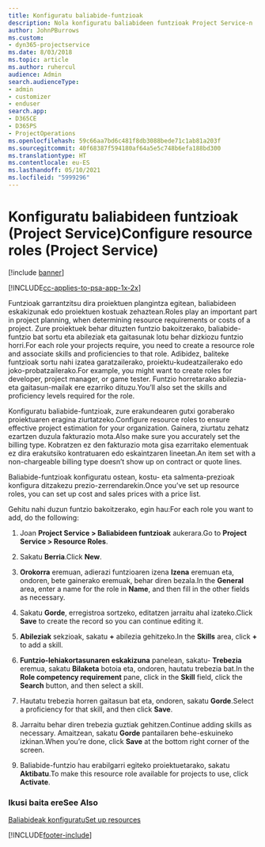 ```yaml
---
title: Konfiguratu baliabide-funtzioak
description: Nola konfiguratu baliabideen funtzioak Project Service-n
author: JohnPBurrows
ms.custom:
- dyn365-projectservice
ms.date: 8/03/2018
ms.topic: article
ms.author: ruhercul
audience: Admin
search.audienceType:
- admin
- customizer
- enduser
search.app:
- D365CE
- D365PS
- ProjectOperations
ms.openlocfilehash: 59c66aa7bd6c481f8db3088bede71c1ab81a203f
ms.sourcegitcommit: 40f68387f594180af64a5e5c748b6efa188bd300
ms.translationtype: HT
ms.contentlocale: eu-ES
ms.lasthandoff: 05/10/2021
ms.locfileid: "5999296"
---
```

# <a name="configure-resource-roles-project-service"></a><span data-ttu-id="eb961-103">Konfiguratu baliabideen funtzioak (Project Service)</span><span class="sxs-lookup"><span data-stu-id="eb961-103">Configure resource roles (Project Service)</span></span>

[!include [banner](../includes/psa-now-project-operations.md)]

[!INCLUDE[cc-applies-to-psa-app-1x-2x](../includes/cc-applies-to-psa-app-1x-2x.md)]

<span data-ttu-id="eb961-104">Funtzioak garrantzitsu dira proiektuen plangintza egitean, baliabideen eskakizunak edo proiektuen kostuak zehaztean.</span><span class="sxs-lookup"><span data-stu-id="eb961-104">Roles play an important part in project planning, when determining resource requirements or costs of a project.</span></span> <span data-ttu-id="eb961-105">Zure proiektuek behar dituzten funtzio bakoitzerako, baliabide-funtzio bat sortu eta abileziak eta gaitasunak lotu behar dizkiozu funtzio horri.</span><span class="sxs-lookup"><span data-stu-id="eb961-105">For each role your projects require, you need to create a resource role and associate skills and proficiencies to that role.</span></span> <span data-ttu-id="eb961-106">Adibidez, baliteke funtzioak sortu nahi izatea garatzailerako, proiektu-kudeatzailerako edo joko-probatzailerako.</span><span class="sxs-lookup"><span data-stu-id="eb961-106">For example, you might want to create roles for developer, project manager, or game tester.</span></span> <span data-ttu-id="eb961-107">Funtzio horretarako abilezia- eta gaitasun-mailak ere ezarriko dituzu.</span><span class="sxs-lookup"><span data-stu-id="eb961-107">You’ll also set the skills and proficiency levels required for the role.</span></span>  
  
 <span data-ttu-id="eb961-108">Konfiguratu baliabide-funtzioak, zure erakundearen gutxi goraberako proiektuaren eragina ziurtatzeko.</span><span class="sxs-lookup"><span data-stu-id="eb961-108">Configure resource roles to ensure effective project estimation for your organization.</span></span>  <span data-ttu-id="eb961-109">Gainera, ziurtatu zehatz ezartzen duzula fakturazio mota.</span><span class="sxs-lookup"><span data-stu-id="eb961-109">Also make sure you accurately set the billing type.</span></span> <span data-ttu-id="eb961-110">Kobratzen ez den fakturazio mota gisa ezarritako elementuak ez dira erakutsiko kontratuaren edo eskaintzaren lineetan.</span><span class="sxs-lookup"><span data-stu-id="eb961-110">An item set with a non-chargeable billing type doesn’t show up on contract or quote lines.</span></span>  
  
 <span data-ttu-id="eb961-111">Baliabide-funtzioak konfiguratu ostean, kostu- eta salmenta-prezioak konfigura ditzakezu prezio-zerrendarekin.</span><span class="sxs-lookup"><span data-stu-id="eb961-111">Once you’ve set up resource roles, you can set up cost and sales prices with a price list.</span></span>  
  
 <span data-ttu-id="eb961-112">Gehitu nahi duzun funtzio bakoitzerako, egin hau:</span><span class="sxs-lookup"><span data-stu-id="eb961-112">For each role you want to add, do the following:</span></span>  
  
1.  <span data-ttu-id="eb961-113">Joan **Project Service > Baliabideen funtzioak** aukerara.</span><span class="sxs-lookup"><span data-stu-id="eb961-113">Go to **Project Service > Resource Roles**.</span></span>  
  
2.  <span data-ttu-id="eb961-114">Sakatu **Berria**.</span><span class="sxs-lookup"><span data-stu-id="eb961-114">Click **New**.</span></span>  
  
3.  <span data-ttu-id="eb961-115">**Orokorra** eremuan, adierazi funtzioaren izena **Izena** eremuan eta, ondoren, bete gainerako eremuak, behar diren bezala.</span><span class="sxs-lookup"><span data-stu-id="eb961-115">In the **General** area, enter a name for the role in **Name**, and then fill in the other fields as necessary.</span></span>  
  
4.  <span data-ttu-id="eb961-116">Sakatu **Gorde**, erregistroa sortzeko, editatzen jarraitu ahal izateko.</span><span class="sxs-lookup"><span data-stu-id="eb961-116">Click **Save** to create the record so you can continue editing it.</span></span>  
  
5.  <span data-ttu-id="eb961-117">**Abileziak** sekzioak, sakatu **+** abilezia gehitzeko.</span><span class="sxs-lookup"><span data-stu-id="eb961-117">In the **Skills** area, click **+** to add a skill.</span></span>  
  
6.  <span data-ttu-id="eb961-118">**Funtzio-lehiakortasunaren eskakizuna** panelean, sakatu- **Trebezia** eremua, sakatu  **Bilaketa** botoia eta, ondoren, hautatu trebezia bat.</span><span class="sxs-lookup"><span data-stu-id="eb961-118">In the **Role competency requirement** pane, click in the **Skill** field, click the **Search** button, and then select a skill.</span></span>  
  
7.  <span data-ttu-id="eb961-119">Hautatu trebezia horren gaitasun bat eta, ondoren, sakatu **Gorde**.</span><span class="sxs-lookup"><span data-stu-id="eb961-119">Select a proficiency for that skill, and then click **Save**.</span></span>  
  
8.  <span data-ttu-id="eb961-120">Jarraitu behar diren trebezia guztiak gehitzen.</span><span class="sxs-lookup"><span data-stu-id="eb961-120">Continue adding skills as necessary.</span></span> <span data-ttu-id="eb961-121">Amaitzean, sakatu **Gorde** pantailaren behe-eskuineko izkinan.</span><span class="sxs-lookup"><span data-stu-id="eb961-121">When you’re done, click **Save** at the bottom right corner of the screen.</span></span>  
  
9. <span data-ttu-id="eb961-122">Baliabide-funtzio hau erabilgarri egiteko proiektuetarako, sakatu **Aktibatu**.</span><span class="sxs-lookup"><span data-stu-id="eb961-122">To make this resource role available for projects to use, click **Activate**.</span></span>  
  
### <a name="see-also"></a><span data-ttu-id="eb961-123">Ikusi baita ere</span><span class="sxs-lookup"><span data-stu-id="eb961-123">See Also</span></span>  
 [<span data-ttu-id="eb961-124">Baliabideak konfiguratu</span><span class="sxs-lookup"><span data-stu-id="eb961-124">Set up resources</span></span>](../psa/set-up-resources.md)


[!INCLUDE[footer-include](../includes/footer-banner.md)]